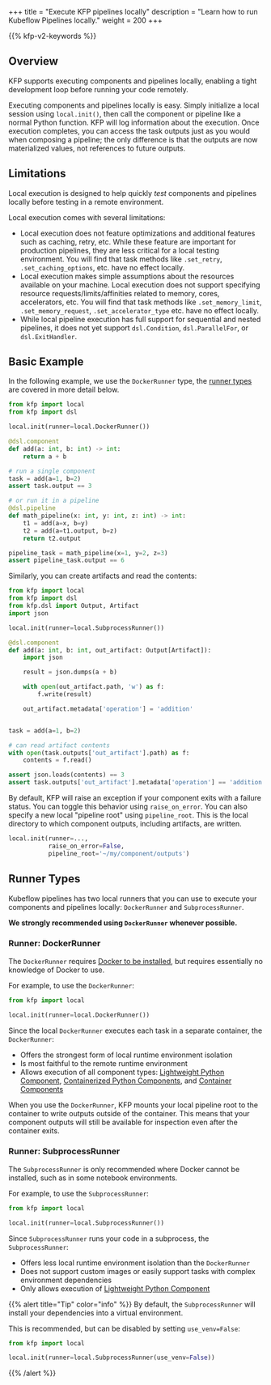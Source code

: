 +++
title = "Execute KFP pipelines locally"
description = "Learn how to run Kubeflow Pipelines locally."
weight = 200
+++

{{% kfp-v2-keywords %}}

## Overview

KFP supports executing components and pipelines locally, enabling a tight development loop before running your code remotely.

Executing components and pipelines locally is easy. Simply initialize a local session using `local.init()`, then call the component or pipeline like a normal Python function. 
KFP will log information about the execution. 
Once execution completes, you can access the task outputs just as you would when composing a pipeline; the only difference is that the outputs are now materialized values, not references to future outputs.

## Limitations

Local execution is designed to help quickly *test* components and pipelines locally before testing in a remote environment.

Local execution comes with several limitations:

- Local execution does not feature optimizations and additional features such as caching, retry, etc. While these feature are important for production pipelines, they are less critical for a local testing environment. You will find that task methods like `.set_retry`, `.set_caching_options`, etc. have no effect locally.
- Local execution makes simple assumptions about the resources available on your machine. Local execution does not support specifying resource requests/limits/affinities related to memory, cores, accelerators, etc. You will find that task methods like `.set_memory_limit`, `.set_memory_request`, `.set_accelerator_type` etc. have no effect locally.
- While local pipeline execution has full support for sequential and nested pipelines, it does not yet support `dsl.Condition`, `dsl.ParallelFor`, or `dsl.ExitHandler`.

## Basic Example

In the following example, we use the `DockerRunner` type, the [runner types](#runner-types) are covered in more detail below.

```python
from kfp import local
from kfp import dsl

local.init(runner=local.DockerRunner())

@dsl.component
def add(a: int, b: int) -> int:
    return a + b

# run a single component
task = add(a=1, b=2)
assert task.output == 3

# or run it in a pipeline
@dsl.pipeline
def math_pipeline(x: int, y: int, z: int) -> int:
    t1 = add(a=x, b=y)
    t2 = add(a=t1.output, b=z)
    return t2.output

pipeline_task = math_pipeline(x=1, y=2, z=3)
assert pipeline_task.output == 6
```

Similarly, you can create artifacts and read the contents:
```python
from kfp import local
from kfp import dsl
from kfp.dsl import Output, Artifact
import json

local.init(runner=local.SubprocessRunner())

@dsl.component
def add(a: int, b: int, out_artifact: Output[Artifact]):
    import json

    result = json.dumps(a + b)

    with open(out_artifact.path, 'w') as f:
        f.write(result)

    out_artifact.metadata['operation'] = 'addition'


task = add(a=1, b=2)

# can read artifact contents
with open(task.outputs['out_artifact'].path) as f:
    contents = f.read()

assert json.loads(contents) == 3
assert task.outputs['out_artifact'].metadata['operation'] == 'addition'
```

By default, KFP will raise an exception if your component exits with a failure status. You can toggle this behavior using `raise_on_error`. You can also specify a new local "pipeline root" using `pipeline_root`. This is the local directory to which component outputs, including artifacts, are written.

```python
local.init(runner=...,
           raise_on_error=False,
           pipeline_root='~/my/component/outputs')
```

## Runner Types

Kubeflow pipelines has two local runners that you can use to execute your components and pipelines locally: `DockerRunner` and `SubprocessRunner`.

__We strongly recommended using `DockerRunner` whenever possible.__

### **Runner:** DockerRunner

The `DockerRunner` requires [Docker to be installed](https://docs.docker.com/engine/install/), but requires essentially no knowledge of Docker to use.

For example, to use the `DockerRunner`:

```python
from kfp import local

local.init(runner=local.DockerRunner())
```

Since the local `DockerRunner` executes each task in a separate container, the `DockerRunner`:

- Offers the strongest form of local runtime environment isolation
- Is most faithful to the remote runtime environment
- Allows execution of all component types: [Lightweight Python Component][lightweight-python-component], [Containerized Python Components][containerized-python-components], and [Container Components][container-components]

When you use the `DockerRunner`, KFP mounts your local pipeline root to the container to write outputs outside of the container. 
This means that your component outputs will still be available for inspection even after the container exits.

### **Runner:** SubprocessRunner

The `SubprocessRunner` is only recommended where Docker cannot be installed, such as in some notebook environments.

For example, to use the `SubprocessRunner`:

```python
from kfp import local

local.init(runner=local.SubprocessRunner())
```

Since `SubprocessRunner` runs your code in a subprocess, the `SubprocessRunner`:
- Offers less local runtime environment isolation than the `DockerRunner`
- Does not support custom images or easily support tasks with complex environment dependencies
- Only allows execution of [Lightweight Python Component][lightweight-python-component]

{{% alert title="Tip" color="info" %}}
By default, the `SubprocessRunner` will install your dependencies into a virtual environment.

This is recommended, but can be disabled by setting `use_venv=False`:

```python
from kfp import local

local.init(runner=local.SubprocessRunner(use_venv=False))
```
{{% /alert %}}

[lightweight-python-component]: /docs/components/pipelines/user-guides/components/lightweight-python-components/
[containerized-python-components]: /docs/components/pipelines/user-guides/components/containerized-python-components
[container-components]: /docs/components/pipelines/user-guides/components/container-components



